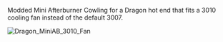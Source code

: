 Modded Mini Afterburner Cowling for a Dragon hot end that fits a 3010 cooling fan instead of the default 3007.

![Dragon_MiniAB_3010_Fan](https://user-images.githubusercontent.com/46078373/129357782-b7bf8cb8-015b-4a89-ade6-944f610d27b7.png)


